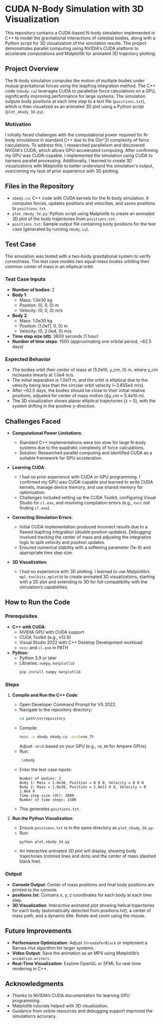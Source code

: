 # CUDA N-Body Simulation with 3D Visualization

This repository contains a CUDA-based N-body simulation implemented in C++ to model the gravitational interactions of celestial bodies, along with a Python script for 3D visualization of the simulation results. The project demonstrates parallel computing using NVIDIA's CUDA platform to accelerate computations and Matplotlib for animated 3D trajectory plotting.

## Project Overview

The N-body simulation computes the motion of multiple bodies under mutual gravitational forces using the leapfrog integration method. The C++ code (`nbody.cu`) leverages CUDA to parallelize force calculations on a GPU, significantly improving performance for large systems. The simulation outputs body positions at each time step to a text file (`positions.txt`), which is then visualized as an animated 3D plot using a Python script (`plot_nbody_3d.py`).

### Motivation

I initially faced challenges with the computational power required for N-body simulations in standard C++ due to the O(n^2) complexity of force calculations. To address this, I researched parallelism and discovered NVIDIA's CUDA, which allows GPU-accelerated computing. After confirming my GPU was CUDA-capable, I implemented the simulation using CUDA to harness parallel processing. Additionally, I learned to create 3D visualizations with Matplotlib to better understand the simulation's output, overcoming my lack of prior experience with 3D plotting.

## Files in the Repository

- `nbody.cu`: C++ code with CUDA kernels for the N-body simulation. It computes forces, updates positions and velocities, and saves positions to `positions.txt`.
- `plot_nbody_3d.py`: Python script using Matplotlib to create an animated 3D plot of the body trajectories from `positions.txt`.
- `positions.txt`: Sample output file containing body positions for the test case (generated by running `nbody.cu`).

## Test Case

The simulation was tested with a two-body gravitational system to verify correctness. The test case models two equal-mass bodies orbiting their common center of mass in an elliptical orbit.

### Test Case Inputs

- **Number of bodies**: 2
- **Body 1**:
  - Mass: 1.0e30 kg
  - Position: (0, 0, 0) m
  - Velocity: (0, 0, 0) m/s
- **Body 2**:
  - Mass: 1.0e30 kg
  - Position: (1.0e11, 0, 0) m
  - Velocity: (0, 2.0e4, 0) m/s
- **Time step size (dt)**: 3600 seconds (1 hour)
- **Number of time steps**: 1500 (approximating one orbital period, ~62.5 days)

### Expected Behavior

- The bodies orbit their center of mass at (5.0e10, y_cm, 0) m, where y_cm increases linearly at 1.0e4 m/s.
- The initial separation is 1.0e11 m, and the orbit is elliptical due to the velocity being less than the circular orbit velocity (~3.655e4 m/s).
- After ~62.5 days, the bodies should be close to their initial relative positions, adjusted for center of mass motion (Δy_cm ≈ 5.4e10 m).
- The 3D visualization shows planar elliptical trajectories (z = 0), with the system drifting in the positive y-direction.

## Challenges Faced

- **Computational Power Limitations**:
  - Standard C++ implementations were too slow for large N-body systems due to the quadratic complexity of force calculations.
  - Solution: Researched parallel computing and identified CUDA as a suitable framework for GPU acceleration.

- **Learning CUDA**:
  - I had no prior experience with CUDA or GPU programming. I confirmed my GPU was CUDA-capable and learned to write CUDA kernels, manage device memory, and use shared memory for optimization.
  - Challenges included setting up the CUDA Toolkit, configuring Visual Studio for `cl.exe`, and resolving compilation errors (e.g., `nvcc` not finding `cl.exe`).

- **Correcting Simulation Errors**:
  - Initial CUDA implementation produced incorrect results due to a flawed leapfrog integration (double position updates). Debugging involved tracking the center of mass and adjusting the integration logic to split velocity and position updates.
  - Ensured numerical stability with a softening parameter (1e-9) and appropriate time step size.

- **3D Visualization**:
  - I had no experience with 3D plotting. I learned to use Matplotlib’s `mpl_toolkits.mplot3d` to create animated 3D visualizations, starting with a 2D plot and extending to 3D for full compatibility with the simulation’s capabilities.

## How to Run the Code

### Prerequisites

- **C++ with CUDA**:
  - NVIDIA GPU with CUDA support
  - CUDA Toolkit (e.g., v12.6)
  - Visual Studio 2022 with C++ Desktop Development workload
  - `nvcc` and `cl.exe` in PATH
- **Python**:
  - Python 3.9 or later
  - Libraries: `numpy`, `matplotlib`
    ```bash
    pip install numpy matplotlib
    ```

### Steps

1. **Compile and Run the C++ Code**:
   - Open Developer Command Prompt for VS 2022.
   - Navigate to the repository directory:
     ```cmd
     cd path\to\repository
     ```
   - Compile:
     ```cmd
     nvcc -o nbody nbody.cu -arch=sm_75
     ```
     Adjust `-arch` based on your GPU (e.g., `sm_80` for Ampere GPUs).
   - Run:
     ```cmd
     .\nbody
     ```
   - Enter the test case inputs:
     ```
     Number of bodies: 2
     Body 1: Mass = 1.0e30, Position = 0 0 0, Velocity = 0 0 0
     Body 2: Mass = 1.0e30, Position = 1.0e11 0 0, Velocity = 0 2.0e4 0
     Time step size (dt): 3600
     Number of time steps: 1500
     ```
   - This generates `positions.txt`.

2. **Run the Python Visualization**:
   - Ensure `positions.txt` is in the same directory as `plot_nbody_3d.py`.
   - Run:
     ```cmd
     python plot_nbody_3d.py
     ```
   - An interactive animated 3D plot will display, showing body trajectories (colored lines and dots) and the center of mass (dashed black line).

### Output

- **Console Output**: Center of mass positions and final body positions are printed to the console.
- **positions.txt**: Contains x, y, z coordinates for each body at each time step.
- **3D Visualization**: Interactive animated plot showing helical trajectories for each body (automatically detected from positions.txt), a center of mass path, and a dynamic title. Rotate and zoom using the mouse.

## Future Improvements

- **Performance Optimization**: Adjust `threadsPerBlock` or implement a Barnes-Hut algorithm for larger systems.
- **Video Output**: Save the animation as an MP4 using Matplotlib’s `animation.writers`.
- **Real-Time Visualization**: Explore OpenGL or SFML for real-time rendering in C++.

## Acknowledgments

- Thanks to NVIDIA’s CUDA documentation for learning GPU programming.
- Matplotlib tutorials helped with 3D visualization.
- Guidance from online resources and debugging support improved the simulation’s accuracy.
